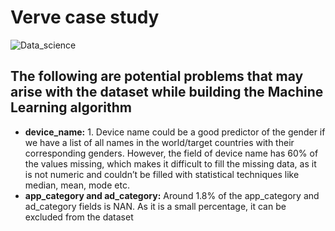 # Verve case study

![Data_science](http://recoverydecisionscience.com/wp-content/uploads/2016/03/RDSDataProductsWebHeader.jpg)

## The following are potential problems that may arise with the dataset while building the Machine Learning algorithm
  * **device_name:** 1.	Device name could be a good predictor of the gender if we have a list of all names in the world/target countries with their corresponding genders. However, the field of device name has 60% of the values missing, which makes it difficult to fill the missing data, as it is not numeric and couldn’t be filled with statistical techniques like median, mean, mode etc.
  * **app_category and ad_category:** Around 1.8% of the app_category and ad_category fields is NAN. As it is a small percentage, it can be excluded from the dataset
